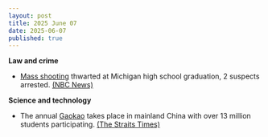 ```yaml
---
layout: post
title: 2025 June 07
date: 2025-06-07
published: true
---
```



**Law and crime**

* [Mass shooting](https://en.wikipedia.org/wiki/Mass_shooting "Mass shooting") thwarted at Michigan high school graduation, 2 suspects arrested. [(NBC News)](https://www.nbcnews.com/nightly-news/video/possible-mass-shooting-thwarted-at-michigan-high-school-graduation-241087557919)

**Science and technology**

* The annual [Gaokao](https://en.wikipedia.org/wiki/Gaokao "Gaokao") takes place in mainland China with over 13 million students participating. [(The Straits Times)](https://www.straitstimes.com/asia/east-asia/china-rolls-out-major-reforms-ahead-of-gaokao-its-national-college-entrance-exam)

